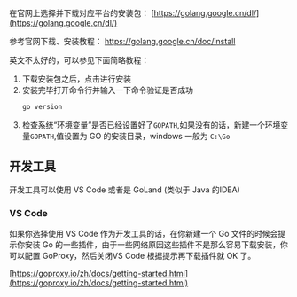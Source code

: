 
在官网上选择并下载对应平台的安装包：
[https://golang.google.cn/dl/](https://golang.google.cn/dl/)

参考官网下载、安装教程：
https://golang.google.cn/doc/install

英文不太好的，可以参见下面简略教程：

1. 下载安装包之后，点击进行安装
2. 安装完毕打开命令行并输入一下命令验证是否成功
    ```cmd
    go version
    ```
3. 检查系统“环境变量”是否已经设置好了`GOPATH`,如果没有的话，新建一个环境变量`GOPATH`,值设置为 GO 的安装目录，windows 一般为 `C:\Go`

## 开发工具

开发工具可以使用 VS Code 或者是 GoLand (类似于 Java 的IDEA)

### VS Code 

如果你选择使用 VS Code 作为开发工具的话，在你新建一个 Go 文件的时候会提示你安装 Go 的一些插件，由于一些网络原因这些插件不是那么容易下载安装，你可以配置 GoProxy，然后关闭VS Code 根据提示再下载插件就 OK 了。

[https://goproxy.io/zh/docs/getting-started.html](https://goproxy.io/zh/docs/getting-started.html)


